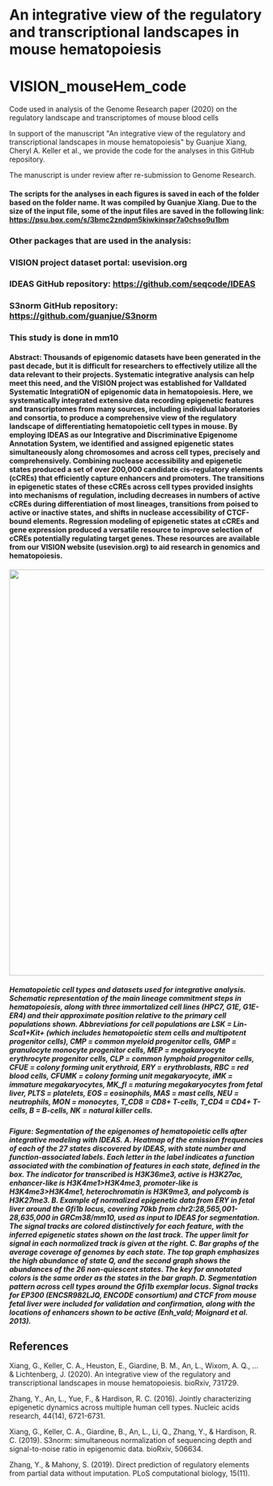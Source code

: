 # An integrative view of the regulatory and transcriptional landscapes in mouse hematopoiesis

# VISION_mouseHem_code
Code used in analysis of the Genome Research paper (2020) on the regulatory landscape and transcriptomes of mouse blood cells

In support of the manuscript "An integrative view of the regulatory and transcriptional landscapes in mouse hematopoiesis" by Guanjue Xiang, Cheryl A. Keller et al., we provide the code for the analyses in this GitHub repository.

The manuscript is under review after re-submission to Genome Research.

#### The scripts for the analyses in each figures is saved in each of the folder based on the folder name. It was compiled by Guanjue Xiang. Due to the size of the input file, some of the input files are saved in the following link: https://psu.box.com/s/3bmc2zndpm5kiwkinspr7a0chso9u1bm 

### Other packages that are used in the analysis:
### VISION project dataset portal: usevision.org
### IDEAS GitHub repository: https://github.com/seqcode/IDEAS
### S3norm GitHub repository: https://github.com/guanjue/S3norm

### This study is done in mm10

#### Abstract: Thousands of epigenomic datasets have been generated in the past decade, but it is difficult for researchers to effectively utilize all the data relevant to their projects. Systematic integrative analysis can help meet this need, and the VISION project was established for ValIdated Systematic IntegratiON of epigenomic data in hematopoiesis. Here, we systematically integrated extensive data recording epigenetic features and transcriptomes from many sources, including individual laboratories and consortia, to produce a comprehensive view of the regulatory landscape of differentiating hematopoietic cell types in mouse. By employing IDEAS as our Integrative and Discriminative Epigenome Annotation System, we identified and assigned epigenetic states simultaneously along chromosomes and across cell types, precisely and comprehensively. Combining nuclease accessibility and epigenetic states produced a set of over 200,000 candidate cis-regulatory elements (cCREs) that efficiently capture enhancers and promoters. The transitions in epigenetic states of these cCREs across cell types provided insights into mechanisms of regulation, including decreases in numbers of active cCREs during differentiation of most lineages, transitions from poised to active or inactive states, and shifts in nuclease accessibility of CTCF-bound elements. Regression modeling of epigenetic states at cCREs and gene expression produced a versatile resource to improve selection of cCREs potentially regulating target genes. These resources are available from our VISION website (usevision.org) to aid research in genomics and hematopoiesis. 



<img src="https://github.com/hardisonlab/vision_pipeline_mouse_mm10/blob/master/figures_for_github/vision_mouse.png" width="800"/>

##### Hematopoietic cell types and datasets used for integrative analysis. Schematic representation of the main lineage commitment steps in hematopoiesis, along with three immortalized cell lines (HPC7, G1E, G1E-ER4) and their approximate position relative to the primary cell populations shown. Abbreviations for cell populations are LSK = Lin-Sca1+Kit+ (which includes hematopoietic stem cells and multipotent progenitor cells), CMP = common myeloid progenitor cells, GMP = granulocyte monocyte progenitor cells, MEP = megakaryocyte erythrocyte progenitor cells, CLP = common lymphoid progenitor cells, CFUE = colony forming unit erythroid, ERY = erythroblasts, RBC = red blood cells, CFUMK = colony forming unit megakaryocyte, iMK = immature megakaryocytes, MK_fl = maturing megakaryocytes from fetal liver, PLTS = platelets, EOS = eosinophils, MAS = mast cells, NEU = neutrophils, MON = monocytes, T_CD8 = CD8+ T-cells, T_CD4 = CD4+ T-cells, B = B-cells, NK = natural killer cells.

##### Figure: Segmentation of the epigenomes of hematopoietic cells after integrative modeling with IDEAS. A. Heatmap of the emission frequencies of each of the 27 states discovered by IDEAS, with state number and function-associated labels. Each letter in the label indicates a function associated with the combination of features in each state, defined in the box. The indicator for transcribed is H3K36me3, active is H3K27ac, enhancer-like is H3K4me1>H3K4me3, promoter-like is H3K4me3>H3K4me1, heterochromatin is H3K9me3, and polycomb is H3K27me3. B. Example of normalized epigenetic data from ERY in fetal liver around the Gfi1b locus, covering 70kb from chr2:28,565,001-28,635,000 in GRCm38/mm10, used as input to IDEAS for segmentation. The signal tracks are colored distinctively for each feature, with the inferred epigenetic states shown on the last track. The upper limit for signal in each normalized track is given at the right. C. Bar graphs of the average coverage of genomes by each state. The top graph emphasizes the high abundance of state Q, and the second graph shows the abundances of the 26 non-quiescent states. The key for annotated colors is the same order as the states in the bar graph. D. Segmentation pattern across cell types around the Gfi1b exemplar locus. Signal tracks for EP300 (ENCSR982LJQ, ENCODE consortium) and CTCF from mouse fetal liver were included for validation and confirmation, along with the locations of enhancers shown to be active (Enh_vald; Moignard et al. 2013).



## References
Xiang, G., Keller, C. A., Heuston, E., Giardine, B. M., An, L., Wixom, A. Q., ... & Lichtenberg, J. (2020). An integrative view of the regulatory and transcriptional landscapes in mouse hematopoiesis. bioRxiv, 731729.

Zhang, Y., An, L., Yue, F., & Hardison, R. C. (2016). Jointly characterizing epigenetic dynamics across multiple human cell types. Nucleic acids research, 44(14), 6721-6731.

Xiang, G., Keller, C. A., Giardine, B., An, L., Li, Q., Zhang, Y., & Hardison, R. C. (2019). S3norm: simultaneous normalization of sequencing depth and signal-to-noise ratio in epigenomic data. bioRxiv, 506634.

Zhang, Y., & Mahony, S. (2019). Direct prediction of regulatory elements from partial data without imputation. PLoS computational biology, 15(11).


